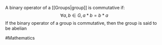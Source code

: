 A binary operator of a [[Groups|group]] is commutative if:
$$
\forall a,b \in G, a*b=b*a
$$
If the binary operator of a group is commutative, then the group is said to be abelian

#Mathematics